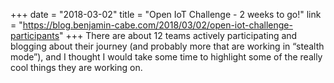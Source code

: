 +++
date = "2018-03-02"
title = "Open IoT Challenge - 2 weeks to go!"
link = "https://blog.benjamin-cabe.com/2018/03/02/open-iot-challenge-participants"
+++
There are about 12 teams actively participating and blogging about their journey (and probably more that are working in “stealth mode”), and I thought I would take some time to highlight some of the really cool things they are working on.